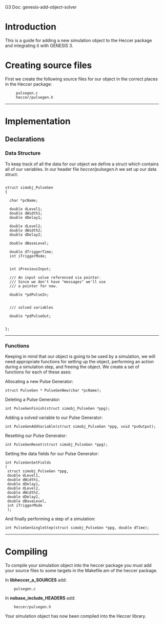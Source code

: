 G3 Doc: genesis-add-object-solver

# Introduction #

This is a guide for adding a new simulation object to the Heccer package and integrating it with GENESIS 3.


# Creating source files #

First we create the following source files for our object in the correct places in the Heccer package:

```
     pulsegen.c
     heccer/pulsegen.h
```


---


# Implementation #

## Declarations ##



### Data Structure ###

To keep track of all the data for our object we define a struct which contains all of our variables. In our header file _heccer/pulsegen.h_ we set up our data struct:

```

struct simobj_PulseGen
{

  char *pcName;

  double dLevel1;
  double dWidth1;
  double dDelay1;

  double dLevel2;
  double dWidth2;
  double dDelay2;

  double dBaseLevel;

  double dTriggerTime;
  int iTriggerMode;

  
  int iPreviousInput;

  /// An input value referenced via pointer. 
  /// Since we don't have "messages" we'll use 
  /// a pointer for now.
  
  double *pdPulseIn;


  /// solved variables

  double *pdPulseOut;


};
```


---


### Functions ###

Keeping in mind that our object is going to be used by a simulation, we will need appropriate functions for setting up the object, performing an action during a simulation step, and freeing the object. We create a set of functions for each of these ases:

Allocating a new Pulse Generator:
```
struct PulseGen * PulseGenNew(char *pcName);
```

Deleting a Pulse Generator:
```
int PulseGenFinish(struct simobj_PulseGen *ppg);
```

Adding a solved variable to our Pulse Generator:
```
int PulseGenAddVariable(struct simobj_PulseGen *ppg, void *pvOutput);
```

Resetting our Pulse Generator:
```
int PulseGenReset(struct simobj_PulseGen *ppg);
```

Setting the data fields for our Pulse Generator:
```
int PulseGenSetFields
(
 struct simobj_PulseGen *ppg,
 double dLevel1,
 double dWidth1,
 double dDelay1,
 double dLevel2,
 double dWidth2,
 double dDelay2,
 double dBaseLevel,
 int iTriggerMode
 );
```

And finally performing a step of a simulation:
```
int PulseGenSingleStep(struct simobj_PulseGen *ppg, double dTime);
```



---


# Compiling #

To compile your simulation object into the heccer package
you must add your source files to some targets in the Makefile.am
of the heccer package.

In **libheccer\_a\_SOURCES** add:

```
	pulsegen.c
```


In **nobase\_include\_HEADERS** add:

```
	heccer/pulsegen.h 
```

Your simulation object has now been compiled into the Heccer library.
